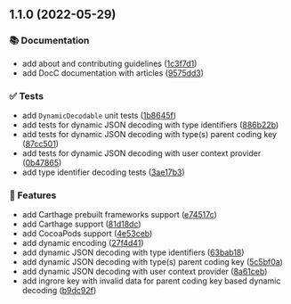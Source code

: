 ## 1.1.0 (2022-05-29)


### 📚 Documentation

* add about and contributing guidelines ([1c3f7d1](https://github.com/SwiftyLab/DynamicCodableKit/commit/1c3f7d12132eaa634b44076118f9989e0c7d144a))
* add DocC documentation with articles ([9575dd3](https://github.com/SwiftyLab/DynamicCodableKit/commit/9575dd32f56bae8b2e5a6bb6c02fc4555fb654b0))


### ✅ Tests

* add `DynamicDecodable` unit tests ([1b8645f](https://github.com/SwiftyLab/DynamicCodableKit/commit/1b8645f1f2118b875d6a815b540fcab372f067fa))
* add tests for dynamic JSON decoding with type identifiers ([886b22b](https://github.com/SwiftyLab/DynamicCodableKit/commit/886b22b209abbdcd939a3a919169bc0b468ee7f4))
* add tests for dynamic JSON decoding with type(s) parent coding key ([87cc501](https://github.com/SwiftyLab/DynamicCodableKit/commit/87cc5019a899306183412e95e7c7dd336274508f))
* add tests for dynamic JSON decoding with user context provider ([0b47865](https://github.com/SwiftyLab/DynamicCodableKit/commit/0b47865ce927ba5979a40d4eb1ea3cadedc137f4))
* add type identifier decoding tests ([3ae17b3](https://github.com/SwiftyLab/DynamicCodableKit/commit/3ae17b37997167ec03bc64868a50c6d676fca83e))


### 🚀 Features

* add Carthage prebuilt frameworks support ([e74517c](https://github.com/SwiftyLab/DynamicCodableKit/commit/e74517c0b5cdbd3cdfc82f70efdcd65afac85445))
* add Carthage support ([81d18dc](https://github.com/SwiftyLab/DynamicCodableKit/commit/81d18dcb0a8dcbc18469cb3527ad834c8b17d5a0))
* add CocoaPods support ([4e53ceb](https://github.com/SwiftyLab/DynamicCodableKit/commit/4e53ceb853542deae30446fc48ed29a6d134ed4c))
* add dynamic encoding ([27f4d41](https://github.com/SwiftyLab/DynamicCodableKit/commit/27f4d418d117fea6f50e494a8e138fd97854bed4))
* add dynamic JSON decoding with type identifiers ([63bab18](https://github.com/SwiftyLab/DynamicCodableKit/commit/63bab18f80d087d9538c17b4dd8189a7fef5a6c6))
* add dynamic JSON decoding with type(s) parent coding key ([5c5bf0a](https://github.com/SwiftyLab/DynamicCodableKit/commit/5c5bf0a2567ad21927ea7a6a2cb4bfa1ab5ed2da))
* add dynamic JSON decoding with user context provider ([8a61ceb](https://github.com/SwiftyLab/DynamicCodableKit/commit/8a61cebe6727159e88829e0b2f41bc521d3614ce))
* add ingrore key with invalid data for parent coding key based dynamic decoding ([b9dc92f](https://github.com/SwiftyLab/DynamicCodableKit/commit/b9dc92f90ed10287e712aed09c192b8fea7ab54e))

